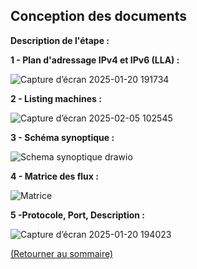 ## Conception des documents
<p align="right"><a href="README.md"></a></p>

**Description de l'étape :**  


**1 - Plan d'adressage IPv4 et IPv6 (LLA) :**  

![Capture d’écran 2025-01-20 191734](https://github.com/user-attachments/assets/9402f8f1-0165-4fe5-827f-1fe0fa3ff232)  

**2 - Listing machines :**  

![Capture d’écran 2025-02-05 102545](https://github.com/user-attachments/assets/61ff2e75-e5af-40a6-831d-843922daf010)

**3 - Schéma synoptique :**  

![Schema synoptique drawio](https://github.com/user-attachments/assets/46bd6aef-69a9-4c74-89df-44842ee46f93)

**4 - Matrice des flux :**

 ![Matrice](https://github.com/user-attachments/assets/f4903332-e0fe-4541-a493-6edd299edf2c)  

 **5 -Protocole, Port, Description :**  

 ![Capture d’écran 2025-01-20 194023](https://github.com/user-attachments/assets/4ff1c0d0-48dd-4667-8c6d-d94cd2749668)


<a href="README.md">(Retourner au sommaire)</a>
